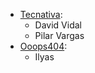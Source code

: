 - [Tecnativa](https://www.tecnativa.com):
  - David Vidal
  - Pilar Vargas
- [Ooops404](https://www.ooops404.com):
  - Ilyas
